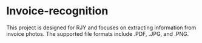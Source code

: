 # Invoice-recognition
This project is designed for RJY and focuses on extracting information from invoice photos. The supported file formats include .PDF, .JPG, and .PNG.
